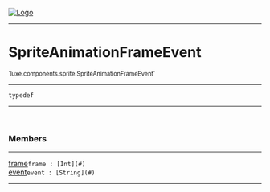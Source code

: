 
[![Logo](../../../../images/logo.png)](../../../../api/index.html)

---



<h1>SpriteAnimationFrameEvent</h1>
<small>`luxe.components.sprite.SpriteAnimationFrameEvent`</small>



---

`typedef`

---

&nbsp;
&nbsp;



<h3>Members</h3> <hr/><span class="member apipage">
                <a name="frame"><a class="lift" href="#frame">frame</a></a><code class="signature apipage">frame : [Int](#)</code><br/></span>
            <span class="small_desc_flat"></span><span class="member apipage">
                <a name="event"><a class="lift" href="#event">event</a></a><code class="signature apipage">event : [String](#)</code><br/></span>
            <span class="small_desc_flat"></span>







---

&nbsp;
&nbsp;
&nbsp;
&nbsp;